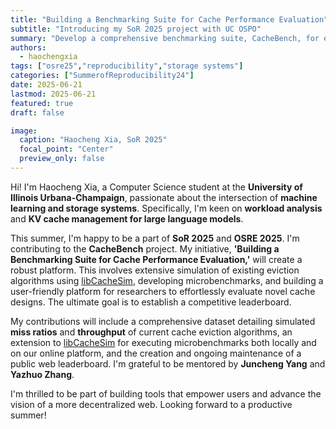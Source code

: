 ```yaml
---
title: "Building a Benchmarking Suite for Cache Performance Evaluation"
subtitle: "Introducing my SoR 2025 project with UC OSPO"
summary: "Develop a comprehensive benchmarking suite, CacheBench, for evaluating the performance of cache systems in modern computing environments."
authors:
  - haochengxia
tags: ["osre25","reproducibility","storage systems"]
categories: ["SummerofReproducibility24"]
date: 2025-06-21
lastmod: 2025-06-21
featured: true
draft: false

image:
  caption: "Haocheng Xia, SoR 2025"
  focal_point: "Center"
  preview_only: false
---
```


Hi! I'm Haocheng Xia, a Computer Science student at the **University of Illinois Urbana-Champaign**, passionate about the intersection of **machine learning and storage systems**. Specifically, I'm keen on **workload analysis** and **KV cache management for large language models**.

This summer, I'm happy to be a part of **SoR 2025** and **OSRE 2025**. I'm contributing to the **CacheBench** project. My initiative, **'Building a Benchmarking Suite for Cache Performance Evaluation,'** will create a robust platform. This involves extensive simulation of existing eviction algorithms using [libCacheSim](https://github.com/cacheMon/libCacheSim), developing microbenchmarks, and building a user-friendly platform for researchers to effortlessly evaluate novel cache designs. The ultimate goal is to establish a competitive leaderboard.

My contributions will include a comprehensive dataset detailing simulated **miss ratios** and **throughput** of current cache eviction algorithms, an extension to [libCacheSim](https://github.com/cacheMon/libCacheSim) for executing microbenchmarks both locally and on our online platform, and the creation and ongoing maintenance of a public web leaderboard. I'm grateful to be mentored by **Juncheng Yang** and **Yazhuo Zhang**.

I'm thrilled to be part of building tools that empower users and advance the vision of a more decentralized web. Looking forward to a productive summer!